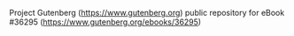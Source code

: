 Project Gutenberg (https://www.gutenberg.org) public repository for eBook #36295 (https://www.gutenberg.org/ebooks/36295)